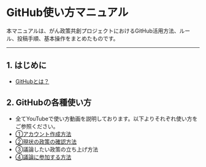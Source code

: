 # GitHub使い方マニュアル

本マニュアルは、がん政策共創プロジェクトにおけるGitHub活用方法、ルール、投稿手順、基本操作をまとめたものです。

---

## 1. はじめに
- [GitHubとは？](docs/manual/what_is_github.md)

## 2. GitHubの各種使い方
- 全てYouTubeで使い方動画を説明しております。以下よりそれぞれ使い方をご参照ください。
- [①アカウント作成方法](https://youtu.be/ewq3GlqE51Q)
- [②現状の政策の確認方法](https://youtu.be/ZPkuNVvGnGI)
- ③議論したい政策の立ち上げ方法
- [④議論に参加する方法](https://youtu.be/Cao5NweDAEI)
